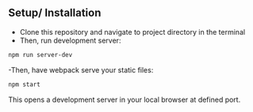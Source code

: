 ## Setup/ Installation

- Clone this repository and navigate to project directory in the terminal
- Then, run development server:

```bash
npm run server-dev
```

-Then, have webpack serve your static files:

```bash
npm start
```

This opens a development server in your local browser at defined port.

